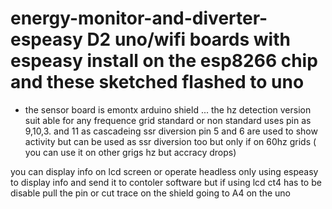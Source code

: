 # energy-monitor-and-diverter-espeasy D2 uno/wifi boards with espeasy install on the  esp8266 chip and  these sketched flashed to uno
- the sensor board is emontx arduino shield ...
the hz detection version suit able for any frequence grid  standard or non standard   uses  pin  as 9,10,3. and 11  as cascadeing ssr diversion
 pin 5 and 6 are used to  show  activity but can be used as ssr diversion too but only if on 60hz grids ( you can use it on other grigs  hz but accracy drops)
 
 you can display info on lcd screen or operate headless only using  espeasy to display info and send it to contoler software
  but if using  lcd  ct4  has to be disable  pull the pin or cut trace  on the shield going to A4 on the uno

